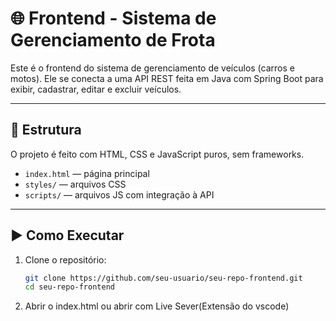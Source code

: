 # 🌐 Frontend - Sistema de Gerenciamento de Frota

Este é o frontend do sistema de gerenciamento de veículos (carros e motos). Ele se conecta a uma API REST feita em Java com Spring Boot para exibir, cadastrar, editar e excluir veículos.

---

## 📁 Estrutura

O projeto é feito com HTML, CSS e JavaScript puros, sem frameworks.

- `index.html` — página principal
- `styles/` — arquivos CSS
- `scripts/` — arquivos JS com integração à API

---

## ▶️ Como Executar

1. Clone o repositório:
   ```bash
   git clone https://github.com/seu-usuario/seu-repo-frontend.git
   cd seu-repo-frontend
2. Abrir o index.html ou abrir com Live Sever(Extensão do vscode)
